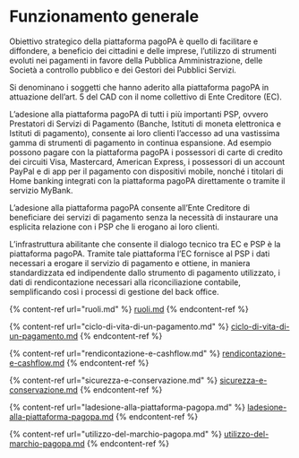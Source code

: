# Funzionamento generale

Obiettivo strategico della piattaforma pagoPA è quello di facilitare e diffondere, a beneficio dei cittadini e delle imprese, l’utilizzo di strumenti evoluti nei pagamenti in favore della Pubblica Amministrazione, delle Società a controllo pubblico e dei Gestori dei Pubblici Servizi.

Si denominano i soggetti che hanno aderito alla piattaforma pagoPA in attuazione dell’art. 5 del CAD con il nome collettivo di Ente Creditore (EC).

L’adesione alla piattaforma pagoPA di tutti i più importanti PSP, ovvero Prestatori di Servizi di Pagamento (Banche, Istituti di moneta elettronica e Istituti di pagamento), consente ai loro clienti l’accesso ad una vastissima gamma di strumenti di pagamento in continua espansione. Ad esempio possono pagare con la piattaforma pagoPA i possessori di carte di credito dei circuiti Visa, Mastercard, American Express, i possessori di un account PayPal e di app per il pagamento con dispositivi mobile, nonché i titolari di Home banking integrati con la piattaforma pagoPA direttamente o tramite il servizio MyBank.

L’adesione alla piattaforma pagoPA consente all’Ente Creditore di beneficiare dei servizi di pagamento senza la necessità di instaurare una esplicita relazione con i PSP che li erogano ai loro clienti.

L’infrastruttura abilitante che consente il dialogo tecnico tra EC e PSP è la piattaforma pagoPA. Tramite tale piattaforma l’EC fornisce al PSP i dati necessari a erogare il servizio di pagamento e ottiene, in maniera standardizzata ed indipendente dallo strumento di pagamento utilizzato, i dati di rendicontazione necessari alla riconciliazione contabile, semplificando così i processi di gestione del back office.

{% content-ref url="ruoli.md" %}
[ruoli.md](ruoli.md)
{% endcontent-ref %}

{% content-ref url="ciclo-di-vita-di-un-pagamento.md" %}
[ciclo-di-vita-di-un-pagamento.md](ciclo-di-vita-di-un-pagamento.md)
{% endcontent-ref %}

{% content-ref url="rendicontazione-e-cashflow.md" %}
[rendicontazione-e-cashflow.md](rendicontazione-e-cashflow.md)
{% endcontent-ref %}

{% content-ref url="sicurezza-e-conservazione.md" %}
[sicurezza-e-conservazione.md](sicurezza-e-conservazione.md)
{% endcontent-ref %}

{% content-ref url="ladesione-alla-piattaforma-pagopa.md" %}
[ladesione-alla-piattaforma-pagopa.md](ladesione-alla-piattaforma-pagopa.md)
{% endcontent-ref %}

{% content-ref url="utilizzo-del-marchio-pagopa.md" %}
[utilizzo-del-marchio-pagopa.md](utilizzo-del-marchio-pagopa.md)
{% endcontent-ref %}
